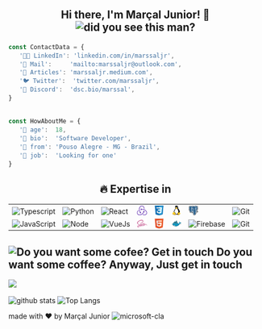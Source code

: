 <h2 align="center">Hi there, I'm Marçal Junior! 👋 <img alt="did you see this man?" src="https://64.media.tumblr.com/de51cadfb499610defe1898a360df88d/tumblr_mn58l6qyTu1qdxgpro7_1280.png" width="150px"/></h2>
 
```js
const ContactData = {
   '👨‍💻 LinkedIn': 'linkedin.com/in/marssaljr',
   '📧 Mail':     'mailto:marssaljr@outlook.com',
   '📝 Articles': 'marssaljr.medium.com',
   '🐦 Twitter':  'twitter.com/marssaljr',
   '💬 Discord':  'dsc.bio/marssal',
}
```
##  
```js
const HowAboutMe = {
   '👨‍ age':  18,
   '📜 bio':  'Software Developer',
   '🏡 from': 'Pouso Alegre - MG - Brazil',
   '📝 job':  'Looking for one'
}
```
##  
 
<h2 align="center">🔥 Expertise in</h2> 
<table align="center">
  <tr>
    <td><img align="center" alt="Typescript" width="20px" src="https://www.vectorlogo.zone/logos/typescriptlang/typescriptlang-icon.svg" /></td>
    <td><img align="center" alt="Python" width="20px" src="https://www.vectorlogo.zone/logos/python/python-icon.svg" /></td>
    <td><img align="center" alt="React" width="20px" src="https://www.vectorlogo.zone/logos/reactjs/reactjs-icon.svg" /></td>
    <td><img align="center" alt="Redux" width="20px" src="https://raw.githubusercontent.com/devicons/devicon/master/icons/redux/redux-original.svg" /></td>
    <td><img align="center" alt="Css" width="20px" src="https://raw.githubusercontent.com/devicons/devicon/master/icons/css3/css3-original.svg" /></td>
    <td><img align="center" alt="Linux" width="20px" src="https://raw.githubusercontent.com/devicons/devicon/master/icons/linux/linux-original.svg" /></td>
    <td><img align="center" alt="Postgres" width="20px" src="https://raw.githubusercontent.com/devicons/devicon/master/icons/postgresql/postgresql-original.svg" /></td>
    <td><img align="center" alt="Git" width="20px" src="https://raw.githubusercontent.com/AliasIO/wappalyzer/master/src/drivers/webextension/images/icons/git.svg" /></td>
  </tr>
  <tr>
    <td><img align="center" alt="JavaScript" width="20px" src="https://upload.vectorlogo.zone/logos/javascript/images/239ec8a4-163e-4792-83b6-3f6d96911757.svg" /></td>
    <td><img align="center" alt="Node" width="20px" src="https://www.vectorlogo.zone/logos/nodejs/nodejs-icon.svg" /></td>
    <td><img align="center" alt="VueJs" width="20px" src="https://www.vectorlogo.zone/logos/vuejs/vuejs-icon.svg" /></td>    
    <td><img align="center" alt="Sass" width="20px" src="https://raw.githubusercontent.com/devicons/devicon/master/icons/sass/sass-original.svg" /></td>
    <td><img align="center" alt="Html" width="20px" src="https://raw.githubusercontent.com/devicons/devicon/master/icons/html5/html5-original.svg" /></td>
    <td><img align="center" alt="Docker" width="20px" src="https://raw.githubusercontent.com/devicons/devicon/master/icons/docker/docker-original.svg" /></td>
    <td><img align="center" alt="Firebase" width="20px" src="https://raw.githubusercontent.com/detain/svg-logos/master/svg/firebase-1.svg" /></td>
    <td><img align="center" alt="Git" width="20px" src="https://raw.githubusercontent.com/gilbarbara/logos/master/logos/insomnia.svg" /></td>
  </tr>
</table>

<h2 align="left"><img alt="Do you want some cofee? Get in touch" width="20px" src="https://raw.githubusercontent.com/abranhe/programming-languages-logos/master/src/java/java.svg"/> 
Do you want some coffee? Anyway, Just get in touch</h2> 
<img src="https://github-readme-stats.vercel.app/api/wakatime?username=marssaljr&layout=compact&theme=prussian">
<p>
  <img src="https://github-readme-stats.vercel.app/api?username=marssaljr&count_private=true&show_icons=true&theme=prussian" alt="github stats" width="400"/>
  <img src="https://github-readme-stats.vercel.app/api/top-langs/?username=marssaljr&layout=compact&exclude_repo=drango-knt&theme=prussian" alt="Top Langs" width="334"/>
</p>


made with ❤️ by Marçal Junior     ![microsoft-cla](https://camo.githubusercontent.com/0852f49f4b382d7fb2bdb130ee34a44d66c662fdbfa34598ade116921f24177d/68747470733a2f2f636c612e6f70656e736f757263652e6d6963726f736f66742e636f6d2f70756c6c2f62616467652f7369676e6564)
